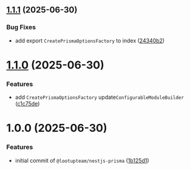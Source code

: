 ## [1.1.1](https://github.com/lootup-team/nestjs-prisma/compare/v1.1.0...v1.1.1) (2025-06-30)


### Bug Fixes

* add export `CreatePrismaOptionsFactory` to index ([24340b2](https://github.com/lootup-team/nestjs-prisma/commit/24340b21176a1267d1a10a0c88657f1e4eb57967))

# [1.1.0](https://github.com/lootup-team/nestjs-prisma/compare/v1.0.0...v1.1.0) (2025-06-30)


### Features

* add `CreatePrismaOptionsFactory` update`ConfigurableModuleBuilder` ([c1c75de](https://github.com/lootup-team/nestjs-prisma/commit/c1c75decc946ac10772d4c8aa440302cc6a997bf))

# 1.0.0 (2025-06-30)


### Features

* initial commit of `@lootupteam/nestjs-prisma` ([1b125d1](https://github.com/lootup-team/nestjs-prisma/commit/1b125d10d0dd6eb3682d4f58f68c2fa51c074a47))
